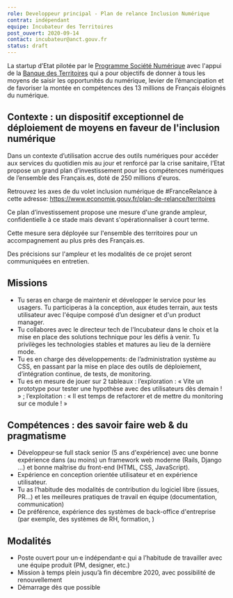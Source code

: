 ```yaml
---
role: Developpeur principal - Plan de relance Inclusion Numérique
contrat: indépendant
equipe: Incubateur des Territoires
post_ouvert: 2020-09-14
contact: incubateur@anct.gouv.fr
status: draft
---
```


La startup d’Etat pilotée par le [Programme Société Numérique](https://societenumerique.gouv.fr) avec l'appui de la [Banque des Territoires](https://www.banquedesterritoires.fr/) qui a pour objectifs de donner à tous les moyens de saisir les opportunités du numérique, levier de l’émancipation et de favoriser la montée en compétences des 13 millions de Français éloignés du numérique.

## Contexte : un dispositif exceptionnel de déploiement de moyens en faveur de l'inclusion numérique

Dans un contexte d’utilisation accrue des outils numériques pour accéder aux services du quotidien mis au jour et renforcé par la crise sanitaire, l’Etat propose un grand plan d’investissement pour les compétences numériques de l’ensemble des Français.es, doté de 250 millions d'euros. 

Retrouvez les axes de du volet inclusion numérique de #FranceRelance à cette adresse: https://www.economie.gouv.fr/plan-de-relance/territoires

Ce plan d’investissement propose une mesure d'une grande ampleur, confidentielle à ce stade mais devant s'opérationnaliser à court terme. 


Cette mesure sera déployée sur l'ensemble des territoires pour un accompagnement au plus près des Français.es. 

Des précisions sur l'ampleur et les modalités de ce projet seront communiquées en entretien.

## Missions

- Tu seras en charge de maintenir et développer le service pour les usagers. Tu participeras à la conception, aux études terrain, aux tests utilisateur avec l'équipe composé d’un designer et d'un product manager.
- Tu collabores avec le directeur tech de l'Incubateur dans le choix et la mise en place des solutions technique pour les défis à venir. Tu privilèges les technologies stables et matures au lieu de la dernière mode.
- Tu es en charge des développements: de l’administration système au CSS, en passant par la mise en place des outils de déploiement, d’intégration continue, de tests, de monitoring.
- Tu es en mesure de jouer sur 2 tableaux : l’exploration : « Vite un prototype pour tester une hypothèse avec des utilisateurs dès demain ! » ; l’exploitation : « Il est temps de refactorer et de mettre du monitoring sur ce module ! »

## Compétences : des savoir faire web & du pragmatisme

- Développeur·se full stack senior (5 ans d'expérience) avec une bonne expérience dans (au moins) un framework web moderne (Rails, Django …) et bonne maîtrise du front-end (HTML, CSS, JavaScript).
- Expérience en conception orientée utilisateur et en expérience utilisateur.
- Tu as l’habitude des modalités de contribution du logiciel libre (issues, PR…) et les meilleures pratiques de travail en équipe (documentation, communication)
- De préférence, expérience des systèmes de back-office d'entreprise (par exemple, des systèmes de RH, formation, ) 


## Modalités

- Poste ouvert pour un·e indépendant·e qui a l’habitude de travailler avec une équipe produit (PM, designer, etc.)
- Mission à temps plein jusqu’à fin décembre 2020, avec possibilité de renouvellement
- Démarrage dès que possible
